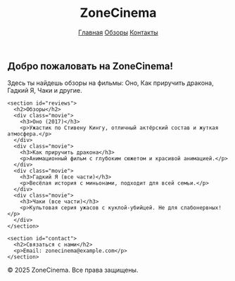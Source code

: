 <!DOCTYPE html>
<html lang="ru">
<head>
  <meta charset="UTF-8" />
  <meta name="viewport" content="width=device-width, initial-scale=1.0"/>
  <title>ZoneCinema - Обзоры фильмов</title>
  <link rel="stylesheet" href="style.css" />
</head>
<body>
  <header>
    <h1>ZoneCinema</h1>
    <nav>
      <a href="#">Главная</a>
      <a href="#reviews">Обзоры</a>
      <a href="#contact">Контакты</a>
    </nav>
  </header>

  <main>
    <section id="intro">
      <h2>Добро пожаловать на ZoneCinema!</h2>
      <p>Здесь ты найдешь обзоры на фильмы: Оно, Как приручить дракона, Гадкий Я, Чаки и другие.</p>
    </section>

    <section id="reviews">
      <h2>Обзоры</h2>
      <div class="movie">
        <h3>Оно (2017)</h3>
        <p>Ужастик по Стивену Кингу, отличный актёрский состав и жуткая атмосфера.</p>
      </div>
      <div class="movie">
        <h3>Как приручить дракона</h3>
        <p>Анимационный фильм с глубоким сюжетом и красивой анимацией.</p>
      </div>
      <div class="movie">
        <h3>Гадкий Я (все части)</h3>
        <p>Весёлая история с миньонами, подходит для всей семьи.</p>
      </div>
      <div class="movie">
        <h3>Чаки (все части)</h3>
        <p>Культовая серия ужасов с куклой-убийцей. Не для слабонервных!</p>
      </div>
    </section>

    <section id="contact">
      <h2>Связаться с нами</h2>
      <p>Email: zonecinema@example.com</p>
    </section>
  </main>

  <footer>
    <p>&copy; 2025 ZoneCinema. Все права защищены.</p>
  </footer>
</body>
</html>

